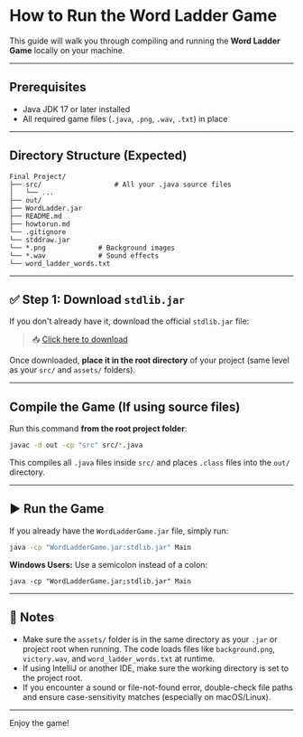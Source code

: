 # How to Run the Word Ladder Game

This guide will walk you through compiling and running the **Word Ladder Game** locally on your machine.

---

## Prerequisites

- Java JDK 17 or later installed  
- All required game files (`.java`, `.png`, `.wav`, `.txt`) in place  

---

## Directory Structure (Expected)

```
Final Project/
├── src/                  # All your .java source files
│   └── ...
├── out/                  
├── WordLadder.jar        
├── README.md
├── howtorun.md
└── .gitignore
└── stddraw.jar
└── *.png             # Background images
└── *.wav             # Sound effects
└── word_ladder_words.txt

```

---

## ✅ Step 1: Download `stdlib.jar`

If you don't already have it, download the official `stdlib.jar` file:

> 📥 [Click here to download](https://introcs.cs.princeton.edu/java/stdlib/stdlib.jar)

Once downloaded, **place it in the root directory** of your project (same level as your `src/` and `assets/` folders).

---

## Compile the Game (If using source files)

Run this command **from the root project folder**:

```bash
javac -d out -cp "src" src/*.java
```

This compiles all `.java` files inside `src/` and places `.class` files into the `out/` directory.

---

## ▶️ Run the Game

If you already have the `WordLadderGame.jar` file, simply run:

```bash
java -cp "WordLadderGame.jar:stdlib.jar" Main
```

**Windows Users:** Use a semicolon instead of a colon:
```
java -cp "WordLadderGame.jar;stdlib.jar" Main
```

---

## 🧩 Notes

- Make sure the `assets/` folder is in the same directory as your `.jar` or project root when running. The code loads files like `background.png`, `victory.wav`, and `word_ladder_words.txt` at runtime.
- If using IntelliJ or another IDE, make sure the working directory is set to the project root.
- If you encounter a sound or file-not-found error, double-check file paths and ensure case-sensitivity matches (especially on macOS/Linux).

---

Enjoy the game! 

